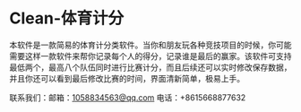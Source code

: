 # Clean-体育计分
本软件是一款简易的体育计分类软件。当你和朋友玩各种竞技项目的时候，你可能需要这样一款软件来帮你记录每个人的得分，记录谁是最后的赢家。该软件可支持最低两个，最高八个队伍同时进行比赛计分，而且后续还可以实时修改保存数据，并且你还可以看到最后修改比赛的时间，界面清新简单，极易上手。

联系我们：邮箱：1058834563@qq.com 电话：+8615668877632
